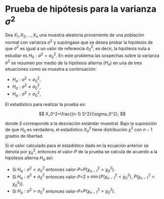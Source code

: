 # Prueba de hipótesis para la varianza $\sigma^2$

Sea $X_1, X_2, \ldots, X_n$ una muestra aleatoria proveniente de una población normal con varianza $\sigma^2$ y supóngase que se desea probar la hipótesis de que $\sigma^2$ es igual a un valor de referencia $\sigma^2_0$, es decir, la hipótesis nula a estudiar es $H_0: \sigma^2 = \sigma_0^2$. En este problema las sospechas sobre la varianza  $\sigma^2$ se resumen por medio de la hipótesis alterna ($H_a$) en una de tres situaciones como se muestra a continuación:

- $H_a: \sigma^2 < \sigma_0^2$,
- $H_a: \sigma^2 \neq \sigma_0^2$,
- $H_a: \sigma^2 > \sigma_0^2$,

El estadístico para realizar la prueba es:

$$
	X_0^2=\frac{(n-1) S^2}{\sigma_0^2},
$$

donde $S$ corresponde a la desviación estándar muestral. Bajo la suposición de que $H_0$ es verdadera, el estadístico $X_0^2$ tiene distribución $\chi^2$ con $n-1$ grados de libertad.

Si el valor calculado para el estadístico dado en la ecuación anterior se denota por $\chi_0^2$, entonces el valor-$P$ de la prueba se calcula de acuerdo a la hipótesis alterna $H_a$ así:

- Si $H_a: \sigma^2 < \sigma_0^2$ entonces valor-$P$=$P(\chi^2_{n-1} < \chi_0^2)$. 
- Si $H_a: \sigma^2 \neq \sigma_0^2$ entonces valor-$P$=$2 \times \min \left\{ P(\chi^2_{n-1} < \chi_0^2),~ P(\chi^2_{n-1} > \chi_0^2) \right\}$.
- Si $H_a: \sigma^2 > \sigma_0^2$ entonces valor-$P$=$P(\chi^2_{n-1} > \chi_0^2)$.


